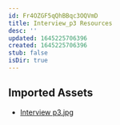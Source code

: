 ```yaml
---
id: Fr4OZGF5qQhBBqc3OQVmD
title: Interview_p3 Resources
desc: ''
updated: 1645225706396
created: 1645225706396
stub: false
isDir: true
---
```

## Imported Assets
- [Interview p3.jpg](/assets/interview-p3-ACL75xcsmrXW.jpg)

